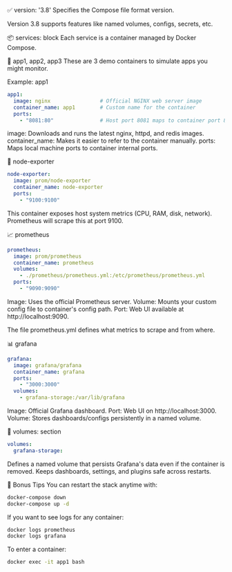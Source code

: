 ✅ version: '3.8'
Specifies the Compose file format version.

Version 3.8 supports features like named volumes, configs, secrets, etc.

📦 services: block
Each service is a container managed by Docker Compose.

🧪 app1, app2, app3
These are 3 demo containers to simulate apps you might monitor.

Example: app1
```yaml
app1:
  image: nginx                # Official NGINX web server image
  container_name: app1        # Custom name for the container
  ports:
    - "8081:80"               # Host port 8081 maps to container port 80
```
image: Downloads and runs the latest nginx, httpd, and redis images.
container_name: Makes it easier to refer to the container manually.
ports: Maps local machine ports to container internal ports.

📡 node-exporter
```yaml
node-exporter:
  image: prom/node-exporter
  container_name: node-exporter
  ports:
    - "9100:9100"
```
This container exposes host system metrics (CPU, RAM, disk, network).
Prometheus will scrape this at port 9100.

📈 prometheus
```yaml
prometheus:
  image: prom/prometheus
  container_name: prometheus
  volumes:
    - ./prometheus/prometheus.yml:/etc/prometheus/prometheus.yml
  ports:
    - "9090:9090"
```
Image: Uses the official Prometheus server.
Volume: Mounts your custom config file to container's config path.
Port: Web UI available at http://localhost:9090.

The file prometheus.yml defines what metrics to scrape and from where.

📊 grafana
```yaml
grafana:
  image: grafana/grafana
  container_name: grafana
  ports:
    - "3000:3000"
  volumes:
    - grafana-storage:/var/lib/grafana
```
Image: Official Grafana dashboard.
Port: Web UI on http://localhost:3000.
Volume: Stores dashboards/configs persistently in a named volume.

💾 volumes: section
```yaml
volumes:
  grafana-storage:
```

Defines a named volume that persists Grafana's data even if the container is removed.
Keeps dashboards, settings, and plugins safe across restarts.

🎯 Bonus Tips
You can restart the stack anytime with:

```bash
docker-compose down
docker-compose up -d
```
If you want to see logs for any container:

```bash
docker logs prometheus
docker logs grafana
```
To enter a container:

```bash
docker exec -it app1 bash
```
